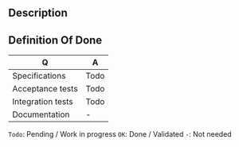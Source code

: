 ## Description

<!--
- Please fill in this template according to the PR you're about to submit.
-->

## Definition Of Done

| Q                 | A
| ------------------| ---
| Specifications    | Todo
| Acceptance tests  | Todo
| Integration tests | Todo
| Documentation     | -

`Todo`: Pending / Work in progress
`OK`: Done / Validated
`-`: Not needed
